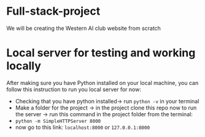 # Full-stack-project
We will be creating the Western AI club website from scratch 

# Local server for testing and working locally 
After making sure you have Python installed on your local machine, you can follow this instruction to run you local server for now:
* Checking that you have python installed-> run `python -v` in your terminal 
* Make a folder for the project -> in the project clone this repo
now to run the server -> run this command in the project folder from the terminal: 
* `python -m SimpleHTTPServer 8000`
* now go to this link: `localhost:8000` or `127.0.0.1:8000` 
